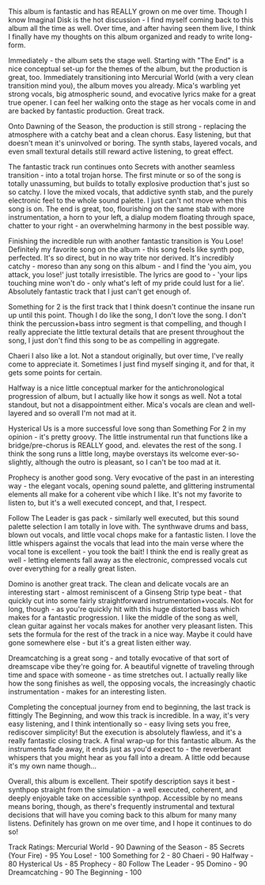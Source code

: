
This album is fantastic and has REALLY grown on me over time. Though I know Imaginal Disk is the hot discussion - I find myself coming back to this album all the time as well. Over time, and after having seen them live, I think I finally have my thoughts on this album organized and ready to write long-form.

Immediately - the album sets the stage well. Starting with "The End" is a nice conceptual set-up for the themes of the album, but the production is great, too. Immediately transitioning into Mercurial World (with a very clean transition mind you), the album moves you already. Mica's warbling yet strong vocals, big atmospheric sound, and evocative lyrics make for a great true opener. I can feel her walking onto the stage as her vocals come in and are backed by fantastic production. Great track.

Onto Dawning of the Season, the production is still strong - replacing the atmosphere with a catchy beat and a clean chorus. Easy listening, but that doesn't mean it's uninvolved or boring. The synth stabs, layered vocals, and even small textural details still reward active listening, to great effect.

The fantastic track run continues onto Secrets with another seamless transition - into a total trojan horse. The first minute or so of the song is totally unassuming,  but builds to totally explosive production that's just so so catchy. I love the mixed vocals, that addictive synth stab, and the purely electronic feel to the whole sound palette. I just can't not move when this song is on. The end is great, too, flourishing on the same stab with more instrumentation, a horn to your left, a dialup modem floating through space, chatter to your right - an overwhelming harmony in the best possible way.

Finishing the incredible run with another fantastic transition is You Lose! Definitely my favorite song on the album - this song feels like synth pop, perfected. It's so direct, but in no way trite nor derived. It's incredibly catchy - moreso than any song on this album - and I find the 'you aim, you attack, you lose!' just totally irresistible. The lyrics are good to - 'your lips touching mine won't do - only what's left of my pride could lust for a lie'.  Absolutely fantastic track that I just can't get enough of.

Something for 2 is the first track that I think doesn't continue the insane run up until this point. Though I do like the song, I don't love the song. I don't think the percussion+bass intro segment is that compelling, and though I really appreciate the little textural details that are present throughout the song, I just don't find this song to be as compelling in aggregate.

Chaeri I also like a lot. Not a standout originally, but over time, I've really come to appreciate it. Sometimes I just find myself singing it, and for that, it gets some points for certain. 

Halfway is a nice little conceptual marker for the antichronological progression of album, but I actually like how it songs as well. Not a total standout, but not a disappointment either. Mica's vocals are clean and well-layered and so overall I'm not mad at it.

Hysterical Us is a more successful love song than Something For 2 in my opinion - it's pretty groovy. The little instrumental run that functions like a bridge/pre-chorus is REALLY good, and. elevates the rest of the song. I think the song runs a little long, maybe overstays its welcome ever-so-slightly, although the outro is pleasant, so I can't be too mad at it.

Prophecy is another good song. Very evocative of the past in an interesting way - the elegant vocals, opening sound palette, and glittering instrumental elements all make for a coherent vibe which I like. It's not my favorite to listen to, but it's a well executed concept, and that, I respect.

Follow The Leader is gas pack - similarly well executed, but this sound palette selection I am totally in love with. The synthwave drums and bass, blown out vocals, and little vocal chops make for a fantastic listen. I love the little whispers against the vocals that lead into the main verse where the vocal tone is excellent - you took the bait! I think the end is really great as well - letting elements fall away as the electronic, compressed vocals cut over everything for a really great listen.

Domino is another great track. The clean and delicate vocals are an interesting start - almost reminiscent of a Ginseng Strip type beat - that quickly cut into some fairly straightforward instrumentation+vocals. Not for long, though - as you're quickly hit with this huge distorted bass which makes for a fantastic progression. I like the middle of the song as well, clean guitar against her vocals makes for another very pleasant listen. This sets the formula for the rest of the track in a nice way. Maybe it could have gone somewhere else - but it's a great listen either way.

Dreamcatching is a great song - and totally evocative of that sort of dreamscape vibe they're going for. A beautiful vignette of traveling through time and space with someone - as time stretches out. I actually really like how the song finishes as well, the opposing vocals, the increasingly chaotic instrumentation - makes for an interesting listen.

Completing the conceptual journey from end to beginning, the last track is fittingly The Beginning, and wow this track is incredible. In a way, it's very easy listening, and I think intentionally so - easy living sets you free, rediscover simplicity! But the execution is absolutely flawless, and it's a really fantastic closing track. A final wrap-up for this fantastic album. As the instruments fade away, it ends just as you'd expect to - the reverberant whispers that you might hear as you fall into a dream. A little odd because it's my own name though...

Overall, this album is excellent. Their spotify description says it best - synthpop straight from the simulation - a well executed, coherent, and deeply enjoyable take on accessible synthpop. Accessible by no means means boring, though, as there's frequently instrumental and textural decisions that will have you coming back to this album for many many listens. Definitely has grown on me over time, and I hope it continues to do so!

Track Ratings: 
Mercurial World - 90
Dawning of the Season - 85
Secrets (Your Fire) - 95
You Lose! - 100
Something for 2 - 80
Chaeri - 90
Halfway - 80
Hysterical Us - 85
Prophecy - 80
Follow The Leader - 95
Domino - 90
Dreamcatching - 90 
The Beginning - 100